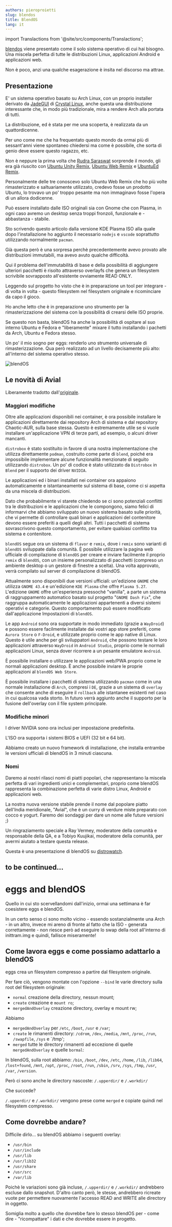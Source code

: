 ```yaml
---
authors: pieroproietti
slug: blendos
title: BlendOS
lang: it
---
```


import Translactions from '@site/src/components/Translactions';

<Translactions />


[blendos](https://blendos.co/) viene presentato come il solo sistema operativo di cui hai bisogno. Una miscela perfetta di tutte le distribuzioni Linux, applicazioni Android e applicazioni web.

Non è poco, anzi una qualche esagerazione è insita nel discorso ma attrae.

## Presentazione

E' un sistema operativo basato su Arch Linux, con un proprio installer derivato da [JadeGUI](https://git.getcryst.al/crystal/pkgbuilds/jade-gui) di [Crystal Linux](https://getcryst.al/site), anche questa una distribuzione interessante che, in modo più tradizionale, mira a rendere Arch alla portata di tutti.

La distribuzione, ed è stata per me una scoperta, è realizzata da un quattordicenne. 

Per uno come me che ha frequentato questo mondo da ormai più di sessant'anni viene spontaneo chiedersi ma come è possibile, che sorta di genio deve essere questo ragazzo, etc.

Non è neppure la prima volta che [Rudra Saraswat](https://wiki.ubuntu.com/rs2009) sorprende il mondo, gli era già riuscito con [Ubuntu Unity Remix](https://twitter.com/ubuntu_unity), [Ubuntu Web Remix](https://twitter.com/ubunweb) e [UbuntuEd Remix](https://twitter.com/ed_ubuntu). 

Personalmente delle tre conoscevo solo Ubuntu Web Remix che ho più volte rimasterizzato e saltuariamente utilizzato, credevo fosse un prodotto Ubuntu, lo trovavo un po' troppo pesante ma non immaginavo fosse l'opera di un allora dodicenne.

Può essere installato dalle ISO originali sia con Gnome che con Plasma, in ogni caso avremo un desktop senza troppi fronzoli, funzionale e - abbastanza - stabile.

Sto scrivendo questo articolo dalla versione KDE Plasma ISO alla quale dopo l'installazione ho aggiunto il necessario `nodejs` e `vscode` soprattutto utilizzando normalmente `pacman`. 

Già questa però è una sorpresa perchè precedentemente avevo provato alle distribuzioni immutabili, ma avevo avuto qualche difficoltà. 

Qui il problema dell'immutabilità di base e della possibilità di aggiungere ulteriori pacchetti è risolto attraverso overlayfs che genera un filesystem scrivibile sovrapposto all'esistente ovviamente READ ONLY.

Leggendo sul progetto ho visto che è in preparazione un tool per integrare - di volta in volta - questo filesystem nel filesystem originale e ricominciare da capo il gioco.

Ho anche letto che è in preparazione uno strumento per la rimasterizzazione del sistema con la possibilità di crearsi delle ISO proprie.

Se questo non basta, blendOS ha anche la possibilità di ospitare al suo interno Ubuntu e Fedora e "liberamente" mixare il tutto installando i pachetti da Arch, Ubuntu e Fedora stesso.

Un po' il mio sogno per eggs: renderlo uno strumento universale di rimasterizzazione. Qua però realizzato ad un livello decisamente più alto: all'interno del sistema operativo stesso.

![blendOS](/img/blog/2023-04-27/blendos.png)

## Le novità di Avial 

Liberamente tradotto dall'[originale](https://blendos.co/blend-os-v2/).

### Maggiori modifiche
Oltre alle applicazioni disponibili nei container, è ora possibile installare le applicazioni direttamente dai repository Arch di sistema e dal repository Chaotic-AUR, sulla base stessa. Questo è estremamente utile se si vuole installare un'applicazione VPN di terze parti, ad esempio, o alcuni driver mancanti.

`distrobox` è stato sostituito in favore di una nostra implementazione che utilizza direttamente `podman`, costruito come parte di `blend`, poiché era impossibile implementare alcune funzionalità menzionate di seguito utilizzando `distrobox`. Un po' di codice è stato utilizzato da `Distrobox` in `Blend` per il supporto dei driver `NVIDIA`.

Le applicazioni ed i binari installati nei container ora appaiono automaticamente e istantaneamente sul sistema di base, come ci si aspetta da una miscela di distribuzioni.

Dato che probabilmente vi starete chiedendo se ci sono potenziali conflitti tra le distribuzioni e le applicazioni che le compongono, siamo felici di informarvi che abbiamo sviluppato un nuovo sistema basato sulle priorità, che vi permette di controllare quali binari e applicazioni del contenitore devono essere preferiti a quelli degli altri. Tutti i pacchetti di sistema sovrascrivono questo comportamento, per evitare qualsiasi conflitto tra sistema e contenitore.

`blendOS` segue ora un sistema di `flavor` e `remix`, dove i `remix` sono varianti di `blendOS` sviluppate dalla comunità. È possibile utilizzare la pagina web ufficiale di compilazione di `blendOS` per creare e inviare facilmente il proprio `remix` di `blendOS`, con un insieme personalizzato di pacchetti (compreso un ambiente desktop o un gestore di finestre a scelta). Una volta approvato, verrà compilato sul server di compilazione di blendOS.

Attualmente sono disponibili due versioni ufficiali: un'edizione `GNOME` che utilizza `GNOME 43.4` e un'edizione `KDE Plasma` che offre `Plasma 5.27`. L'edizione `GNOME` offre un'esperienza pressoché "vanilla", a parte un sistema di raggruppamento automatico basato sul progetto "`GNOME Dash Fix`", che raggruppa automaticamente le applicazioni appartenenti a diversi sistemi operativi e categorie. Questo comportamento può essere modificato dall'applicazione Impostazioni di `blendOS`.

Le app `Android` sono ora supportate in modo immediato (grazie a `WayDroid`) e possono essere facilmente installate dai vostri app store preferiti, come `Aurora Store` o `F-Droid`, e utilizzate proprio come le app native di Linux. Questo è utile anche per gli sviluppatori `Android`, che possono testare le loro applicazioni attraverso `WayDroid` in `Android Studio`, proprio come le normali applicazioni Linux, senza dover ricorrere a un pesante emulatore `Android`.

È possibile installare o utilizzare le applicazioni web/PWA proprio come le normali applicazioni desktop. È anche possibile inviare le proprie applicazioni al `blendOS Web Store`.

È possibile installare i pacchetti di sistema utilizzando `pacman` come in una normale installazione di `Arch`, compresi i `DE`, grazie a un sistema di `overlay` che consente anche di eseguire il `rollback` alle istantanee esistenti nel caso in cui qualcosa vada storto. In futuro verrà aggiunto anche il supporto per la fusione dell'overlay con il file system principale.

### Modifiche minori

I driver NVIDIA sono ora inclusi per impostazione predefinita.

L'ISO ora supporta i sistemi BIOS e UEFI (32 bit e 64 bit).

Abbiamo creato un nuovo framework di installazione, che installa entrambe le versioni ufficiali di blendOS in 3 minuti ciascuna.

### Nomi

Daremo ai nostri rilasci nomi di piatti popolari, che rappresentano la miscela perfetta di vari ingredienti unici e complementari, proprio come blendOS rappresenta la combinazione perfetta di varie distro Linux, Android e applicazioni web.

La nostra nuova versione stabile prende il nome dal popolare piatto dell'India meridionale, "Avial", che è un curry di verdure miste preparato con cocco e yogurt. Faremo dei sondaggi per dare un nome alle future versioni ;)

Un ringraziamento speciale a Ray Vermey, moderatore della comunità e responsabile della QA, e a Tobiyo Kuujikai, moderatore della comunità, per avermi aiutato a testare questa release.

Questa è una presentazione di blendOS su [distrowatch](https://distrowatch.com/weekly.php?issue=20230313#blendos).

## to be continued...

# eggs and blendOS
Quello in cui sto scervellandomi dall'inizio, ormai una settimana è far coesistere eggs e blendOS.

In un certo senso ci sono molto vicino - essendo sostanzialmente una Arch - in un altro, invece mi areno di fronte al fatto che la ISO - generata correttamente - non riesce però ad eseguire lo swap della root all'interno di inittram.img e quindi, fallisce miseramente!

## Come lavora eggs e come possiamo adattarlo a blendOS

eggs crea un filesystem compresso a partire dal filesystem originale.

Per fare ciò, vengono montate con l'opzione `--bind` le varie directory sulla root del filesystem originale:
* `normal` creazione della directory, nessun mount;
* `create` creazione e `mount ro`;
* `mergedAndOverlay` creazione directory, overlay e mount rw;

Abbiamo 
* `mergedAndOverlay` per `/etc`, `/boot`, `/usr` e `/var`;
* `create` le rimanenti directory: `/cdrom`, `/dev`, `/media`, `/mnt`, `/proc`, `/run`, `/swapfile`, `/sys` e `/tmp';
* `merged` tutte le directory rimanenti ad eccezione di quelle `mergedAndOverlay` e quelle `bormal`:

In blendOS, sulla root abbiamo:
`/bin`, `/boot`, `/dev`, `/etc`, `/home`, `/lib`, `/lib64`, `/lost+found`, `/mnt`, `/opt`, `/proc`, `/root`,  `/run`, `/sbin`, `/srv`,  `/sys`,  `/tmp`, `/usr`,  `/var`,  `/version`.

Però ci sono anche le directory nascoste:  `/.upperdir/` e `/.workdir/`

Che succede?

 `/.upperdir/` e `/.workdir/` vengono prese come `merged` e copiate quindi nel filesystem compresso.

## Come dovrebbe andare?

Difficile dirlo... su blendOS abbiamo i seguenti overlay:

* `/usr/bin`
* `/usr/include`
* `/usr/lib`
* `/usr/lib32`
* `/usr/share`
* `/usr/src`
* `/var/lib`

Poichè le variazioni sono già incluse, `/.upperdir/` e `/.workdir/` andrebbero escluse dallo snapshot. D'altro canto però, le stesse, andrebbero ricreate vuote per permettere nuovamente l'accesso READ and WRITE alle directory in oggetto.

Somiglia molto a quello che dovrebbe fare lo stesso blendOS per - come dire - "ricompattare" i dati e che dovrebbe essere in progetto.


